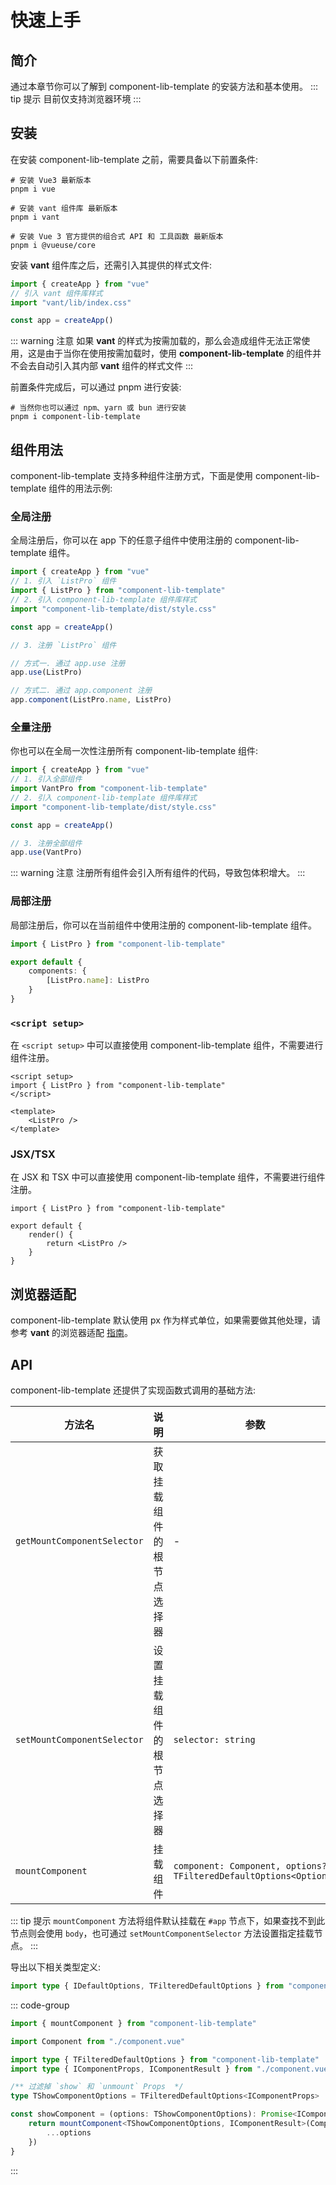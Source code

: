 # 快速上手

## 简介

通过本章节你可以了解到 component-lib-template 的安装方法和基本使用。
::: tip 提示
目前仅支持浏览器环境
:::

## 安装

在安装 component-lib-template 之前，需要具备以下前置条件:

```shell
# 安装 Vue3 最新版本
pnpm i vue

# 安装 vant 组件库 最新版本
pnpm i vant

# 安装 Vue 3 官方提供的组合式 API 和 工具函数 最新版本
pnpm i @vueuse/core
```

安装 **vant** 组件库之后，还需引入其提供的样式文件:

```ts
import { createApp } from "vue"
// 引入 vant 组件库样式
import "vant/lib/index.css"

const app = createApp()
```

::: warning 注意
如果 **vant** 的样式为按需加载的，那么会造成组件无法正常使用，这是由于当你在使用按需加载时，使用 **component-lib-template** 的组件并不会去自动引入其内部 **vant** 组件的样式文件
:::

前置条件完成后，可以通过 pnpm 进行安装:

```shell
# 当然你也可以通过 npm、yarn 或 bun 进行安装
pnpm i component-lib-template
```

## 组件用法

component-lib-template 支持多种组件注册方式，下面是使用 component-lib-template 组件的用法示例:

### 全局注册

全局注册后，你可以在 app 下的任意子组件中使用注册的 component-lib-template 组件。

```ts
import { createApp } from "vue"
// 1. 引入 `ListPro` 组件
import { ListPro } from "component-lib-template"
// 2. 引入 component-lib-template 组件库样式
import "component-lib-template/dist/style.css"

const app = createApp()

// 3. 注册 `ListPro` 组件

// 方式一. 通过 app.use 注册
app.use(ListPro)

// 方式二. 通过 app.component 注册
app.component(ListPro.name, ListPro)
```

### 全量注册

你也可以在全局一次性注册所有 component-lib-template 组件:

```ts
import { createApp } from "vue"
// 1. 引入全部组件
import VantPro from "component-lib-template"
// 2. 引入 component-lib-template 组件库样式
import "component-lib-template/dist/style.css"

const app = createApp()

// 3. 注册全部组件
app.use(VantPro)
```

::: warning 注意
注册所有组件会引入所有组件的代码，导致包体积增大。
:::

### 局部注册

局部注册后，你可以在当前组件中使用注册的 component-lib-template 组件。

```ts
import { ListPro } from "component-lib-template"

export default {
    components: {
        [ListPro.name]: ListPro
    }
}
```

### `<script setup>`

在 `<script setup>` 中可以直接使用 component-lib-template 组件，不需要进行组件注册。

```vue
<script setup>
import { ListPro } from "component-lib-template"
</script>

<template>
    <ListPro />
</template>
```

### JSX/TSX

在 JSX 和 TSX 中可以直接使用 component-lib-template 组件，不需要进行组件注册。

```tsx
import { ListPro } from "component-lib-template"

export default {
    render() {
        return <ListPro />
    }
}
```

## 浏览器适配

component-lib-template 默认使用 px 作为样式单位，如果需要做其他处理，请参考 **vant** 的浏览器适配 [指南](https://vant-ui.github.io/vant/#/zh-CN/advanced-usage#liu-lan-qi-gua-pei)。

## API

component-lib-template 还提供了实现函数式调用的基础方法:

| 方法名                      | 说明                       | 参数                                                               | 返回值            |
| --------------------------- | -------------------------- | ------------------------------------------------------------------ | ----------------- |
| `getMountComponentSelector` | 获取挂载组件的根节点选择器 | -                                                                  | `string`          |
| `setMountComponentSelector` | 设置挂载组件的根节点选择器 | `selector: string`                                                 | `void`            |
| `mountComponent`            | 挂载组件                   | `component: Component, options?: TFilteredDefaultOptions<Options>` | `Promise<Result>` |

::: tip 提示
`mountComponent` 方法将组件默认挂载在 `#app` 节点下，如果查找不到此节点则会使用 `body`，也可通过 `setMountComponentSelector` 方法设置指定挂载节点。
:::

导出以下相关类型定义:

```ts
import type { IDefaultOptions, TFilteredDefaultOptions } from "component-lib-template"
```

::: code-group

```ts [代码示例]
import { mountComponent } from "component-lib-template"

import Component from "./component.vue"

import type { TFilteredDefaultOptions } from "component-lib-template"
import type { IComponentProps, IComponentResult } from "./component.vue"

/** 过滤掉 `show` 和 `unmount` Props  */
type TShowComponentOptions = TFilteredDefaultOptions<IComponentProps>

const showComponent = (options: TShowComponentOptions): Promise<IComponentResult> => {
    return mountComponent<TShowComponentOptions, IComponentResult>(Component, {
        ...options
    })
}
```

:::
